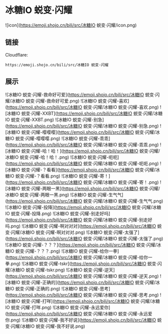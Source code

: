 # 冰糖IO 蜕变·闪耀
![icon](https://emoji.shojo.cn/bili/src/冰糖IO 蜕变·闪耀/icon.png)
## 链接
Cloudflare:
```
https://emoji.shojo.cn/bili/src/冰糖IO 蜕变·闪耀
```
## 展示
![冰糖IO 蜕变·闪耀-救命好可爱](https://emoji.shojo.cn/bili/src/冰糖IO 蜕变·闪耀/冰糖IO 蜕变·闪耀-救命好可爱.png)
![冰糖IO 蜕变·闪耀-喜欢](https://emoji.shojo.cn/bili/src/冰糖IO 蜕变·闪耀/冰糖IO 蜕变·闪耀-喜欢.png)
![冰糖IO 蜕变·闪耀-XXBT](https://emoji.shojo.cn/bili/src/冰糖IO 蜕变·闪耀/冰糖IO 蜕变·闪耀-XXBT.png)
![冰糖IO 蜕变·闪耀-别急](https://emoji.shojo.cn/bili/src/冰糖IO 蜕变·闪耀/冰糖IO 蜕变·闪耀-别急.png)
![冰糖IO 蜕变·闪耀-嘤嘤嘤](https://emoji.shojo.cn/bili/src/冰糖IO 蜕变·闪耀/冰糖IO 蜕变·闪耀-嘤嘤嘤.png)
![冰糖IO 蜕变·闪耀-乖乖](https://emoji.shojo.cn/bili/src/冰糖IO 蜕变·闪耀/冰糖IO 蜕变·闪耀-乖乖.png)
![冰糖IO 蜕变·闪耀-哈！哈！](https://emoji.shojo.cn/bili/src/冰糖IO 蜕变·闪耀/冰糖IO 蜕变·闪耀-哈！哈！.png)
![冰糖IO 蜕变·闪耀-呃呃](https://emoji.shojo.cn/bili/src/冰糖IO 蜕变·闪耀/冰糖IO 蜕变·闪耀-呃呃.png)
![冰糖IO 蜕变·闪耀-？看看](https://emoji.shojo.cn/bili/src/冰糖IO 蜕变·闪耀/冰糖IO 蜕变·闪耀-？看看.png)
![冰糖IO 蜕变·闪耀-寄！](https://emoji.shojo.cn/bili/src/冰糖IO 蜕变·闪耀/冰糖IO 蜕变·闪耀-寄！.png)
![冰糖IO 蜕变·闪耀-两眼一黑](https://emoji.shojo.cn/bili/src/冰糖IO 蜕变·闪耀/冰糖IO 蜕变·闪耀-两眼一黑.png)
![冰糖IO 蜕变·闪耀-生气气](https://emoji.shojo.cn/bili/src/冰糖IO 蜕变·闪耀/冰糖IO 蜕变·闪耀-生气气.png)
![冰糖IO 蜕变·闪耀-投降](https://emoji.shojo.cn/bili/src/冰糖IO 蜕变·闪耀/冰糖IO 蜕变·闪耀-投降.png)
![冰糖IO 蜕变·闪耀-别走好吗](https://emoji.shojo.cn/bili/src/冰糖IO 蜕变·闪耀/冰糖IO 蜕变·闪耀-别走好吗.png)
![冰糖IO 蜕变·闪耀-啊对对对](https://emoji.shojo.cn/bili/src/冰糖IO 蜕变·闪耀/冰糖IO 蜕变·闪耀-啊对对对.png)
![冰糖IO 蜕变·闪耀-太强了](https://emoji.shojo.cn/bili/src/冰糖IO 蜕变·闪耀/冰糖IO 蜕变·闪耀-太强了.png)
![冰糖IO 蜕变·闪耀-？？？](https://emoji.shojo.cn/bili/src/冰糖IO 蜕变·闪耀/冰糖IO 蜕变·闪耀-？？？.png)
![冰糖IO 蜕变·闪耀-给你一拳](https://emoji.shojo.cn/bili/src/冰糖IO 蜕变·闪耀/冰糖IO 蜕变·闪耀-给你一拳.png)
![冰糖IO 蜕变·闪耀-tskr](https://emoji.shojo.cn/bili/src/冰糖IO 蜕变·闪耀/冰糖IO 蜕变·闪耀-tskr.png)
![冰糖IO 蜕变·闪耀-逆天](https://emoji.shojo.cn/bili/src/冰糖IO 蜕变·闪耀/冰糖IO 蜕变·闪耀-逆天.png)
![冰糖IO 蜕变·闪耀-正确的](https://emoji.shojo.cn/bili/src/冰糖IO 蜕变·闪耀/冰糖IO 蜕变·闪耀-正确的.png)
![冰糖IO 蜕变·闪耀-思考](https://emoji.shojo.cn/bili/src/冰糖IO 蜕变·闪耀/冰糖IO 蜕变·闪耀-思考.png)
![冰糖IO 蜕变·闪耀-打咩](https://emoji.shojo.cn/bili/src/冰糖IO 蜕变·闪耀/冰糖IO 蜕变·闪耀-打咩.png)
![冰糖IO 蜕变·闪耀-永远爱你](https://emoji.shojo.cn/bili/src/冰糖IO 蜕变·闪耀/冰糖IO 蜕变·闪耀-永远爱你.png)
![冰糖IO 蜕变·闪耀-我不好说](https://emoji.shojo.cn/bili/src/冰糖IO 蜕变·闪耀/冰糖IO 蜕变·闪耀-我不好说.png)
